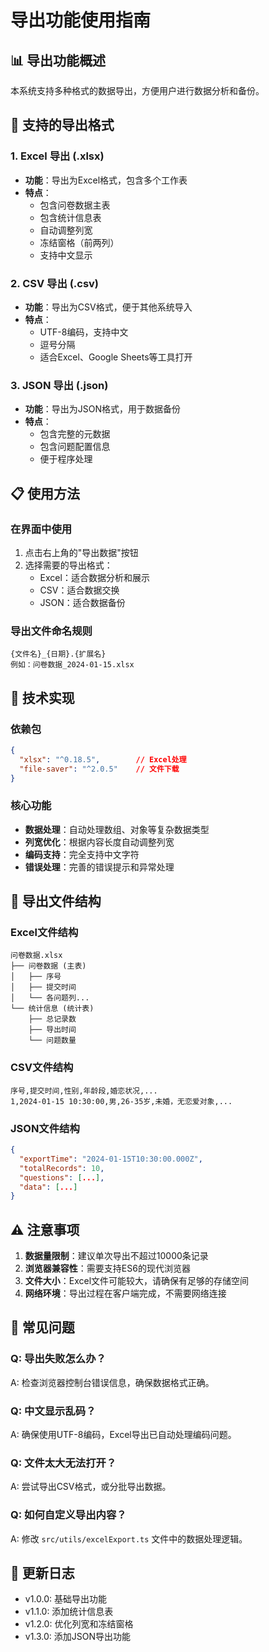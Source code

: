 # 导出功能使用指南

## 📊 导出功能概述

本系统支持多种格式的数据导出，方便用户进行数据分析和备份。

## 🚀 支持的导出格式

### 1. Excel 导出 (.xlsx)
- **功能**：导出为Excel格式，包含多个工作表
- **特点**：
  - 包含问卷数据主表
  - 包含统计信息表
  - 自动调整列宽
  - 冻结窗格（前两列）
  - 支持中文显示

### 2. CSV 导出 (.csv)
- **功能**：导出为CSV格式，便于其他系统导入
- **特点**：
  - UTF-8编码，支持中文
  - 逗号分隔
  - 适合Excel、Google Sheets等工具打开

### 3. JSON 导出 (.json)
- **功能**：导出为JSON格式，用于数据备份
- **特点**：
  - 包含完整的元数据
  - 包含问题配置信息
  - 便于程序处理

## 📋 使用方法

### 在界面中使用
1. 点击右上角的"导出数据"按钮
2. 选择需要的导出格式：
   - Excel：适合数据分析和展示
   - CSV：适合数据交换
   - JSON：适合数据备份

### 导出文件命名规则
```
{文件名}_{日期}.{扩展名}
例如：问卷数据_2024-01-15.xlsx
```

## 🔧 技术实现

### 依赖包
```json
{
  "xlsx": "^0.18.5",        // Excel处理
  "file-saver": "^2.0.5"    // 文件下载
}
```

### 核心功能
- **数据处理**：自动处理数组、对象等复杂数据类型
- **列宽优化**：根据内容长度自动调整列宽
- **编码支持**：完全支持中文字符
- **错误处理**：完善的错误提示和异常处理

## 📁 导出文件结构

### Excel文件结构
```
问卷数据.xlsx
├── 问卷数据 (主表)
│   ├── 序号
│   ├── 提交时间
│   └── 各问题列...
└── 统计信息 (统计表)
    ├── 总记录数
    ├── 导出时间
    └── 问题数量
```

### CSV文件结构
```
序号,提交时间,性别,年龄段,婚恋状况,...
1,2024-01-15 10:30:00,男,26-35岁,未婚，无恋爱对象,...
```

### JSON文件结构
```json
{
  "exportTime": "2024-01-15T10:30:00.000Z",
  "totalRecords": 10,
  "questions": [...],
  "data": [...]
}
```

## ⚠️ 注意事项

1. **数据量限制**：建议单次导出不超过10000条记录
2. **浏览器兼容性**：需要支持ES6的现代浏览器
3. **文件大小**：Excel文件可能较大，请确保有足够的存储空间
4. **网络环境**：导出过程在客户端完成，不需要网络连接

## 🐛 常见问题

### Q: 导出失败怎么办？
A: 检查浏览器控制台错误信息，确保数据格式正确。

### Q: 中文显示乱码？
A: 确保使用UTF-8编码，Excel导出已自动处理编码问题。

### Q: 文件太大无法打开？
A: 尝试导出CSV格式，或分批导出数据。

### Q: 如何自定义导出内容？
A: 修改 `src/utils/excelExport.ts` 文件中的数据处理逻辑。

## 🔄 更新日志

- v1.0.0: 基础导出功能
- v1.1.0: 添加统计信息表
- v1.2.0: 优化列宽和冻结窗格
- v1.3.0: 添加JSON导出功能
